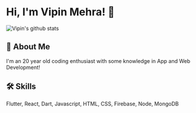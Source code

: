 # Hi, I'm Vipin Mehra! 👋

![Vipin's github stats](https://github-readme-stats.vercel.app/api?username=vipinmehra535&show_icons=true&theme=react)
## 🚀 About Me
I'm an 20 year old coding enthusiast with some knowledge in App and Web Development!


## 🛠 Skills
Flutter, React, Dart, Javascript, HTML, CSS, Firebase, Node, MongoDB
